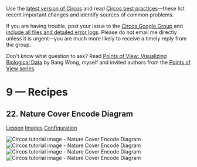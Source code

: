 Use the [latest version of Circos](/software/download/circos/) and read
[Circos best
practices](/documentation/tutorials/reference/best_practices/)—these list
recent important changes and identify sources of common problems.

If you are having trouble, post your issue to the [Circos Google
Group](https://groups.google.com/group/circos-data-visualization) and [include
all files and detailed error logs](/support/support/). Please do not email me
directly unless it is urgent—you are much more likely to receive a timely
reply from the group.

Don't know what question to ask? Read [Points of View: Visualizing Biological
Data](https://www.nature.com/nmeth/journal/v9/n12/full/nmeth.2258.html) by
Bang Wong, myself and invited authors from the [Points of View
series](https://mk.bcgsc.ca/pointsofview).

# 9 — Recipes

## 22\. Nature Cover Encode Diagram

[Lesson](/documentation/tutorials/recipes/nature_cover_encode/lesson)
[Images](/documentation/tutorials/recipes/nature_cover_encode/images)
[Configuration](/documentation/tutorials/recipes/nature_cover_encode/configuration)

![Circos tutorial image - Nature Cover Encode
Diagram](/documentation/tutorials/recipes/nature_cover_encode/img/00.png)
![Circos tutorial image - Nature Cover Encode
Diagram](/documentation/tutorials/recipes/nature_cover_encode/img/01.png)
![Circos tutorial image - Nature Cover Encode
Diagram](/documentation/tutorials/recipes/nature_cover_encode/img/02.png)
![Circos tutorial image - Nature Cover Encode
Diagram](/documentation/tutorials/recipes/nature_cover_encode/img/03.png)

